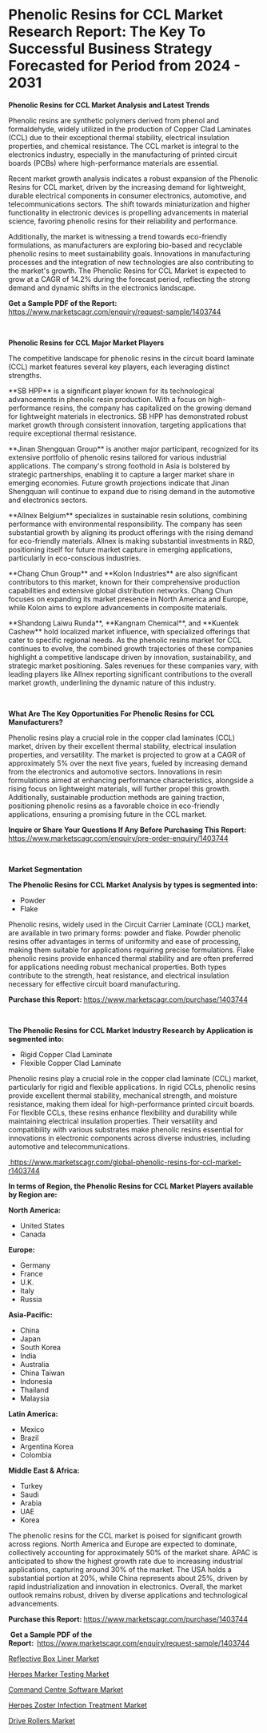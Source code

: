 <p><h1>Phenolic Resins for CCL Market Research Report: The Key To Successful Business Strategy Forecasted for Period from 2024 - 2031</h1></p><p><strong>Phenolic Resins for CCL Market Analysis and Latest Trends</strong></p>
<p><p>Phenolic resins are synthetic polymers derived from phenol and formaldehyde, widely utilized in the production of Copper Clad Laminates (CCL) due to their exceptional thermal stability, electrical insulation properties, and chemical resistance. The CCL market is integral to the electronics industry, especially in the manufacturing of printed circuit boards (PCBs) where high-performance materials are essential. </p><p>Recent market growth analysis indicates a robust expansion of the Phenolic Resins for CCL market, driven by the increasing demand for lightweight, durable electrical components in consumer electronics, automotive, and telecommunications sectors. The shift towards miniaturization and higher functionality in electronic devices is propelling advancements in material science, favoring phenolic resins for their reliability and performance.</p><p>Additionally, the market is witnessing a trend towards eco-friendly formulations, as manufacturers are exploring bio-based and recyclable phenolic resins to meet sustainability goals. Innovations in manufacturing processes and the integration of new technologies are also contributing to the market's growth. The Phenolic Resins for CCL Market is expected to grow at a CAGR of 14.2% during the forecast period, reflecting the strong demand and dynamic shifts in the electronics landscape.</p></p>
<p><strong>Get a Sample PDF of the Report:&nbsp;</strong> <a href="https://www.marketscagr.com/enquiry/request-sample/1403744?utm_campaign=1278&utm_medium=2&utm_source=Github&utm_content=ia&utm_term=23102024&utm_id=phenolic-resins-for-ccl">https://www.marketscagr.com/enquiry/request-sample/1403744</a></p>
<p>&nbsp;</p>
<p><strong>Phenolic Resins for CCL Major Market Players</strong></p>
<p><p>The competitive landscape for phenolic resins in the circuit board laminate (CCL) market features several key players, each leveraging distinct strengths. </p><p>**SB HPP** is a significant player known for its technological advancements in phenolic resin production. With a focus on high-performance resins, the company has capitalized on the growing demand for lightweight materials in electronics. SB HPP has demonstrated robust market growth through consistent innovation, targeting applications that require exceptional thermal resistance.</p><p>**Jinan Shengquan Group** is another major participant, recognized for its extensive portfolio of phenolic resins tailored for various industrial applications. The company's strong foothold in Asia is bolstered by strategic partnerships, enabling it to capture a larger market share in emerging economies. Future growth projections indicate that Jinan Shengquan will continue to expand due to rising demand in the automotive and electronics sectors.</p><p>**Allnex Belgium** specializes in sustainable resin solutions, combining performance with environmental responsibility. The company has seen substantial growth by aligning its product offerings with the rising demand for eco-friendly materials. Allnex is making substantial investments in R&D, positioning itself for future market capture in emerging applications, particularly in eco-conscious industries.</p><p>**Chang Chun Group** and **Kolon Industries** are also significant contributors to this market, known for their comprehensive production capabilities and extensive global distribution networks. Chang Chun focuses on expanding its market presence in North America and Europe, while Kolon aims to explore advancements in composite materials.</p><p>**Shandong Laiwu Runda**, **Kangnam Chemical**, and **Kuentek Cashew** hold localized market influence, with specialized offerings that cater to specific regional needs. As the phenolic resins market for CCL continues to evolve, the combined growth trajectories of these companies highlight a competitive landscape driven by innovation, sustainability, and strategic market positioning. Sales revenues for these companies vary, with leading players like Allnex reporting significant contributions to the overall market growth, underlining the dynamic nature of this industry.</p></p>
<p>&nbsp;</p>
<p><strong>What Are The Key Opportunities For Phenolic Resins for CCL Manufacturers?</strong></p>
<p><p>Phenolic resins play a crucial role in the copper clad laminates (CCL) market, driven by their excellent thermal stability, electrical insulation properties, and versatility. The market is projected to grow at a CAGR of approximately 5% over the next five years, fueled by increasing demand from the electronics and automotive sectors. Innovations in resin formulations aimed at enhancing performance characteristics, alongside a rising focus on lightweight materials, will further propel this growth. Additionally, sustainable production methods are gaining traction, positioning phenolic resins as a favorable choice in eco-friendly applications, ensuring a promising future in the CCL market.</p></p>
<p><strong>Inquire or Share Your Questions If Any Before Purchasing This Report:</strong> <a href="https://www.marketscagr.com/enquiry/pre-order-enquiry/1403744?utm_campaign=1278&utm_medium=2&utm_source=Github&utm_content=ia&utm_term=23102024&utm_id=phenolic-resins-for-ccl">https://www.marketscagr.com/enquiry/pre-order-enquiry/1403744</a></p>
<p>&nbsp;</p>
<p><strong>Market Segmentation</strong></p>
<p><strong>The Phenolic Resins for CCL Market Analysis by types is segmented into:</strong></p>
<p><ul><li>Powder</li><li>Flake</li></ul></p>
<p><p>Phenolic resins, widely used in the Circuit Carrier Laminate (CCL) market, are available in two primary forms: powder and flake. Powder phenolic resins offer advantages in terms of uniformity and ease of processing, making them suitable for applications requiring precise formulations. Flake phenolic resins provide enhanced thermal stability and are often preferred for applications needing robust mechanical properties. Both types contribute to the strength, heat resistance, and electrical insulation necessary for effective circuit board manufacturing.</p></p>
<p><strong>Purchase this Report:&nbsp;</strong><a href="https://www.marketscagr.com/purchase/1403744?utm_campaign=1278&utm_medium=2&utm_source=Github&utm_content=ia&utm_term=23102024&utm_id=phenolic-resins-for-ccl">https://www.marketscagr.com/purchase/1403744</a></p>
<p>&nbsp;</p>
<p><strong>The Phenolic Resins for CCL Market Industry Research by Application is segmented into:</strong></p>
<p><ul><li>Rigid Copper Clad Laminate</li><li>Flexible Copper Clad Laminate</li></ul></p>
<p><p>Phenolic resins play a crucial role in the copper clad laminate (CCL) market, particularly for rigid and flexible applications. In rigid CCLs, phenolic resins provide excellent thermal stability, mechanical strength, and moisture resistance, making them ideal for high-performance printed circuit boards. For flexible CCLs, these resins enhance flexibility and durability while maintaining electrical insulation properties. Their versatility and compatibility with various substrates make phenolic resins essential for innovations in electronic components across diverse industries, including automotive and telecommunications.</p></p>
<p><a href="https://www.marketscagr.com/global-phenolic-resins-for-ccl-market-r1403744?utm_campaign=1278&utm_medium=2&utm_source=Github&utm_content=ia&utm_term=23102024&utm_id=phenolic-resins-for-ccl">&nbsp;https://www.marketscagr.com/global-phenolic-resins-for-ccl-market-r1403744</a></p>
<p><strong>In terms of Region, the Phenolic Resins for CCL Market Players available by Region are:</strong></p>
<p>
    <p> <strong> North America: </strong>
        <ul>
            <li>United States</li>
            <li>Canada</li>
        </ul>
        </p> 
    <p> <strong> Europe: </strong>
        <ul>
            <li>Germany</li>
            <li>France</li>
            <li>U.K.</li>
            <li>Italy</li>
            <li>Russia</li>
        </ul>
        </p> 
    <p> <strong> Asia-Pacific: </strong>
        <ul>
            <li>China</li>
            <li>Japan</li>
            <li>South Korea</li>
            <li>India</li>
            <li>Australia</li>
            <li>China Taiwan</li>
            <li>Indonesia</li>
            <li>Thailand</li>
            <li>Malaysia</li>
        </ul>
        </p> 
    <p> <strong> Latin America: </strong>
        <ul>
            <li>Mexico</li>
            <li>Brazil</li>
            <li>Argentina Korea</li>
            <li>Colombia</li>
        </ul>
        </p> 
    <p> <strong> Middle East & Africa: </strong>
        <ul>
            <li>Turkey</li>
            <li>Saudi</li>
            <li>Arabia</li>
            <li>UAE</li>
            <li>Korea</li>
        </ul>
    </p>
    </p>
<p><p>The phenolic resins for the CCL market is poised for significant growth across regions. North America and Europe are expected to dominate, collectively accounting for approximately 50% of the market share. APAC is anticipated to show the highest growth rate due to increasing industrial applications, capturing around 30% of the market. The USA holds a substantial portion at 20%, while China represents about 25%, driven by rapid industrialization and innovation in electronics. Overall, the market outlook remains robust, driven by diverse applications and technological advancements.</p></p>
<p><strong>Purchase this Report: </strong><a href="https://www.marketscagr.com/purchase/1403744?utm_campaign=1278&utm_medium=2&utm_source=Github&utm_content=ia&utm_term=23102024&utm_id=phenolic-resins-for-ccl">https://www.marketscagr.com/purchase/1403744</a></p>
<p>&nbsp;<strong>Get a Sample PDF of the Report:&nbsp;&nbsp;</strong><a href="https://www.marketscagr.com/enquiry/request-sample/1403744?utm_campaign=1278&utm_medium=2&utm_source=Github&utm_content=ia&utm_term=23102024&utm_id=phenolic-resins-for-ccl">https://www.marketscagr.com/enquiry/request-sample/1403744</a></p>
<p><strong></strong></p>
<p><p><a href="https://github.com/AKSHATREPORTPRIME/Market-Research-Report-List-6/blob/main/reflective-box-liner-market.md?utm_campaign=1278&utm_medium=2&utm_source=Github&utm_content=ia&utm_term=23102024&utm_id=phenolic-resins-for-ccl">Reflective Box Liner Market</a></p><p><a href="https://www.linkedin.com/pulse/emerging-herpes-marker-testing-market-opportunities-analysis-iycuf?utm_campaign=1278&utm_medium=2&utm_source=Github&utm_content=ia&utm_term=23102024&utm_id=phenolic-resins-for-ccl">Herpes Marker Testing Market</a></p><p><a href="https://github.com/indrystar/Market-Research-Report-List-5/blob/main/command-centre-software-market.md?utm_campaign=1278&utm_medium=2&utm_source=Github&utm_content=ia&utm_term=23102024&utm_id=phenolic-resins-for-ccl">Command Centre Software Market</a></p><p><a href="https://www.linkedin.com/pulse/global-herpes-zoster-infection-treatment-market-pulse-trends-hlghf?utm_campaign=1278&utm_medium=2&utm_source=Github&utm_content=ia&utm_term=23102024&utm_id=phenolic-resins-for-ccl">Herpes Zoster Infection Treatment Market</a></p><p><a href="https://issuu.com/reportprime-2/docs/drive-rollers-market-size-2030.pptx_1ceae521fa7b02?utm_campaign=1278&utm_medium=2&utm_source=Github&utm_content=ia&utm_term=23102024&utm_id=phenolic-resins-for-ccl">Drive Rollers Market</a></p></p>